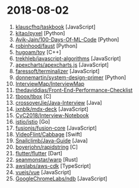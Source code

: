 # 2018-08-02

1. [klauscfhq/taskbook](https://github.com/klauscfhq/taskbook "📓 Tasks, boards & notes for the command-line habitat") [JavaScript]
2. [kitao/pyxel](https://github.com/kitao/pyxel "A retro game development environment in Python") [Python]
3. [Avik-Jain/100-Days-Of-ML-Code](https://github.com/Avik-Jain/100-Days-Of-ML-Code "100 Days of ML Coding") [Python]
4. [robinhood/faust](https://github.com/robinhood/faust "Python Stream Processing") [Python]
5. [hugoam/toy](https://github.com/hugoam/toy "the thin c++ game engine") [C++]
6. [trekhleb/javascript-algorithms](https://github.com/trekhleb/javascript-algorithms "Algorithms and data structures implemented in JavaScript with explanations and links to further readings") [JavaScript]
7. [apexcharts/apexcharts.js](https://github.com/apexcharts/apexcharts.js "A JavaScript Chart Library") [JavaScript]
8. [faressoft/terminalizer](https://github.com/faressoft/terminalizer "🦄 Record your terminal and generate animated gif images") [JavaScript]
9. [donnemartin/system-design-primer](https://github.com/donnemartin/system-design-primer "Learn how to design large-scale systems. Prep for the system design interview. Includes Anki flashcards.") [Python]
10. [InterviewMap/InterviewMap](https://github.com/InterviewMap/InterviewMap "Build the best interview map. The current content includes JS, network, browser related, performance optimization, security, framework, Git, data structure, algorithm, etc.") 
11. [thedaviddias/Front-End-Performance-Checklist](https://github.com/thedaviddias/Front-End-Performance-Checklist "🎮 The only Front-End Performance Checklist that runs faster than the others") 
12. [tboox/tbox](https://github.com/tboox/tbox "📦 A glib-like multi-platform c library") [C]
13. [crossoverJie/Java-Interview](https://github.com/crossoverJie/Java-Interview "👨‍🎓 Java related : basic, concurrent, algorithm") [Java]
14. [jxnblk/mdx-deck](https://github.com/jxnblk/mdx-deck "MDX-based presentation decks") [JavaScript]
15. [CyC2018/Interview-Notebook](https://github.com/CyC2018/Interview-Notebook "📝 准备秋招学习笔记") 
16. [istio/istio](https://github.com/istio/istio "Connect, secure, control, and observe services.") [Go]
17. [fusionjs/fusion-core](https://github.com/fusionjs/fusion-core "Core FusionJS package") [JavaScript]
18. [VideoFlint/Cabbage](https://github.com/VideoFlint/Cabbage "A video composition framework build on top of AVFoundation. It's simple to use and easy to extend.") [Swift]
19. [Snailclimb/Java-Guide](https://github.com/Snailclimb/Java-Guide "📖 Java面试通关手册（Java学习指南）Java Interview Customs Manual (Java Study Guide)") [Java]
20. [boyerjohn/rapidstring](https://github.com/boyerjohn/rapidstring "Maybe the fastest string library ever.") [C]
21. [flutter/flutter](https://github.com/flutter/flutter "Flutter makes it easy and fast to build beautiful mobile apps.") [Dart]
22. [seanmonstar/warp](https://github.com/seanmonstar/warp "A super-easy, composable, web framework for warp speeds.") [Rust]
23. [awslabs/aws-cdk](https://github.com/awslabs/aws-cdk "The AWS Cloud Development Kit is a framework for defining cloud infrastructure in code") [TypeScript]
24. [vuejs/vue](https://github.com/vuejs/vue "🖖 A progressive, incrementally-adoptable JavaScript framework for building UI on the web.") [JavaScript]
25. [GoogleChromeLabs/ndb](https://github.com/GoogleChromeLabs/ndb "ndb is an improved debugging experience for Node.js, enabled by Chrome DevTools") [JavaScript]
